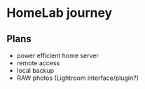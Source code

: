 # HomeLab journey

## Plans

- power efficient home server
- remote access
- local backup
 - RAW photos (Lightroom interface/plugin?)
